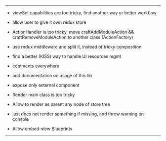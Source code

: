 ----

* viewSet capabilities are too tricky, find another way or better workflow

* allow user to give it own redux store

* ActionHandler is too tricky, move craftAddModuleAction && craftRemoveModuleAction to another class (ActionFactory)

* use redux middleware and split it, instead of tricky composition

* find a better (KISS) way to handle UI resources mgmt

* comments everywhere

* add documentation on usage of this lib

* expose only external component

* Render main class is too tricky

* Allow to render as parent any node of store tree

* just does not render something if missing, and throw warning on console

* Allow embed-view Blueprints

----
